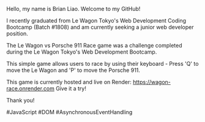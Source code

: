 Hello, my name is Brian Liao. Welcome to my GitHub!

I recently graduated from Le Wagon Tokyo's Web Development Coding Bootcamp (Batch #1808) and am currently seeking a junior web developer position.

The Le Wagon vs Porsche 911 Race game was a challenge completed during the Le Wagon Tokyo's Web Development Bootcamp.

This simple game allows users to race by using their keyboard - Press 'Q' to move the Le Wagon and 'P' to move the Porsche 911.

This game is currently hosted and live on Render: https://wagon-race.onrender.com Give it a try!

Thank you!

#JavaScript #DOM #AsynchronousEventHandling
